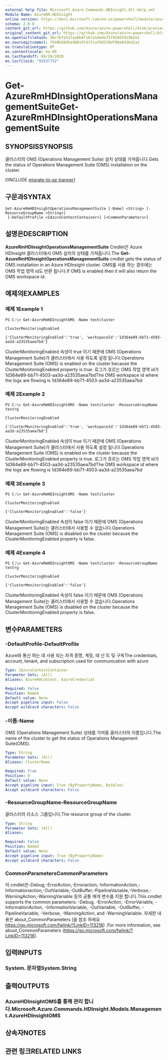 ```yaml
---
external help file: Microsoft.Azure.Commands.HDInsight.dll-Help.xml
Module Name: AzureRM.HDInsight
online version: https://docs.microsoft.com/en-us/powershell/module/azurerm.hdinsight/get-azurermhdinsightoperationsmanagementsuite
schema: 2.0.0
content_git_url: https://github.com/Azure/azure-powershell/blob/preview/src/ResourceManager/HDInsight/Commands.HDInsight/help/Get-AzureRmHDInsightOperationsManagementSuite.md
original_content_git_url: https://github.com/Azure/azure-powershell/blob/preview/src/ResourceManager/HDInsight/Commands.HDInsight/help/Get-AzureRmHDInsightOperationsManagementSuite.md
ms.openlocfilehash: 38c7bfe31faa8b4f167a14ede75f92055919ba55
ms.sourcegitcommit: f599b50d5e980197d1fca769378df90a842b42a1
ms.translationtype: MT
ms.contentlocale: ko-KR
ms.lasthandoff: 08/20/2020
ms.locfileid: "93537752"
---
```

# <span data-ttu-id="435ce-101">Get-AzureRmHDInsightOperationsManagementSuite</span><span class="sxs-lookup"><span data-stu-id="435ce-101">Get-AzureRmHDInsightOperationsManagementSuite</span></span>

## <span data-ttu-id="435ce-102">SYNOPSIS</span><span class="sxs-lookup"><span data-stu-id="435ce-102">SYNOPSIS</span></span>
<span data-ttu-id="435ce-103">클러스터의 OMS (Operations Management Suite) 설치 상태를 가져옵니다.</span><span class="sxs-lookup"><span data-stu-id="435ce-103">Gets the status of Operations Management Suite (OMS) installation on the cluster.</span></span>

[!INCLUDE [migrate-to-az-banner](../../includes/migrate-to-az-banner.md)]

## <span data-ttu-id="435ce-104">구문과</span><span class="sxs-lookup"><span data-stu-id="435ce-104">SYNTAX</span></span>

```
Get-AzureRmHDInsightOperationsManagementSuite [-Name] <String> [-ResourceGroupName <String>]
 [-DefaultProfile <IAzureContextContainer>] [<CommonParameters>]
```

## <span data-ttu-id="435ce-105">설명은</span><span class="sxs-lookup"><span data-stu-id="435ce-105">DESCRIPTION</span></span>
<span data-ttu-id="435ce-106">**AzureRmHDInsightOperationsManagementSuite** Cmdlet은 Azure HDInsight 클러스터에서 OMS 설치의 상태를 가져옵니다.</span><span class="sxs-lookup"><span data-stu-id="435ce-106">The **Get-AzureRmHDInsightOperationsManagementSuite** cmdlet gets the status of OMS installation in an Azure HDInsight cluster.</span></span> <span data-ttu-id="435ce-107">OMS를 사용 하는 경우에는 OMS 작업 영역 id도 반환 됩니다.</span><span class="sxs-lookup"><span data-stu-id="435ce-107">If OMS is enabled then it will also return the OMS workspace id.</span></span>

## <span data-ttu-id="435ce-108">예제의</span><span class="sxs-lookup"><span data-stu-id="435ce-108">EXAMPLES</span></span>

### <span data-ttu-id="435ce-109">예제 1</span><span class="sxs-lookup"><span data-stu-id="435ce-109">Example 1</span></span>
```
PS C:\> Get-AzureRmHDInsightOMS -Name testcluster

ClusterMonitoringEnabled

{'ClusterMonitoringEnabled':'true', 'workspaceId':'1d364e89-bb71-4503-aa3d-a23535aea7bd'}
```

<span data-ttu-id="435ce-110">ClusterMonitoringEnabled 속성이 true 이기 때문에 OMS (Operations Management Suite)가 클러스터에서 사용 하도록 설정 됩니다.</span><span class="sxs-lookup"><span data-stu-id="435ce-110">Operations Management Suite (OMS) is enabled on the cluster because the ClusterMonitoringEnabled property is true.</span></span> <span data-ttu-id="435ce-111">로그가 흐르는 OMS 작업 영역 id가 1d364e89-bb71-4503-aa3d-a23535aea7bd</span><span class="sxs-lookup"><span data-stu-id="435ce-111">The OMS workspace id where the logs are flowing is 1d364e89-bb71-4503-aa3d-a23535aea7bd</span></span>

### <span data-ttu-id="435ce-112">예제 2</span><span class="sxs-lookup"><span data-stu-id="435ce-112">Example 2</span></span>
```
PS C:\> Get-AzureRmHDInsightOMS -Name testcluster -ResourceGroupName testrg

ClusterMonitoringEnabled

{'ClusterMonitoringEnabled':'true', 'workspaceId':'1d364e89-bb71-4503-aa3d-a23535aea7bd'}
```

<span data-ttu-id="435ce-113">ClusterMonitoringEnabled 속성이 true 이기 때문에 OMS (Operations Management Suite)가 클러스터에서 사용 하도록 설정 됩니다.</span><span class="sxs-lookup"><span data-stu-id="435ce-113">Operations Management Suite (OMS) is enabled on the cluster because the ClusterMonitoringEnabled property is true.</span></span> <span data-ttu-id="435ce-114">로그가 흐르는 OMS 작업 영역 id가 1d364e89-bb71-4503-aa3d-a23535aea7bd</span><span class="sxs-lookup"><span data-stu-id="435ce-114">The OMS workspace id where the logs are flowing is 1d364e89-bb71-4503-aa3d-a23535aea7bd</span></span>

### <span data-ttu-id="435ce-115">예제 3</span><span class="sxs-lookup"><span data-stu-id="435ce-115">Example 3</span></span>
```
PS C:\> Get-AzureRmHDInsightOMS -Name testcluster

ClusterMonitoringEnabled

{'ClusterMonitoringEnabled':'false'}
```

<span data-ttu-id="435ce-116">ClusterMonitoringEnabled 속성이 false 이기 때문에 OMS (Operations Management Suite)는 클러스터에서 사용할 수 없습니다.</span><span class="sxs-lookup"><span data-stu-id="435ce-116">Operations Management Suite (OMS) is disabled on the cluster because the ClusterMonitoringEnabled property is false.</span></span>

### <span data-ttu-id="435ce-117">예제 4</span><span class="sxs-lookup"><span data-stu-id="435ce-117">Example 4</span></span>
```
PS C:\> Get-AzureRmHDInsightOMS -Name testcluster -ResourceGroupName testrg

ClusterMonitoringEnabled

{'ClusterMonitoringEnabled':'false'}
```

<span data-ttu-id="435ce-118">ClusterMonitoringEnabled 속성이 false 이기 때문에 OMS (Operations Management Suite)는 클러스터에서 사용할 수 없습니다.</span><span class="sxs-lookup"><span data-stu-id="435ce-118">Operations Management Suite (OMS) is disabled on the cluster because the ClusterMonitoringEnabled property is false.</span></span>

## <span data-ttu-id="435ce-119">변수</span><span class="sxs-lookup"><span data-stu-id="435ce-119">PARAMETERS</span></span>

### <span data-ttu-id="435ce-120">-DefaultProfile</span><span class="sxs-lookup"><span data-stu-id="435ce-120">-DefaultProfile</span></span>
<span data-ttu-id="435ce-121">Azure와 통신 하는 데 사용 되는 자격 증명, 계정, 테 넌 트 및 구독</span><span class="sxs-lookup"><span data-stu-id="435ce-121">The credentials, account, tenant, and subscription used for communication with azure</span></span>

```yaml
Type: IAzureContextContainer
Parameter Sets: (All)
Aliases: AzureRmContext, AzureCredential

Required: False
Position: Named
Default value: None
Accept pipeline input: False
Accept wildcard characters: False
```

### <span data-ttu-id="435ce-122">-이름</span><span class="sxs-lookup"><span data-stu-id="435ce-122">-Name</span></span>
<span data-ttu-id="435ce-123">OMS (Operations Management Suite) 상태를 가져올 클러스터의 이름입니다.</span><span class="sxs-lookup"><span data-stu-id="435ce-123">The name of the cluster to get the status of Operations Management Suite(OMS).</span></span>

```yaml
Type: String
Parameter Sets: (All)
Aliases: ClusterName

Required: True
Position: 0
Default value: None
Accept pipeline input: True (ByPropertyName, ByValue)
Accept wildcard characters: False
```

### <span data-ttu-id="435ce-124">-ResourceGroupName</span><span class="sxs-lookup"><span data-stu-id="435ce-124">-ResourceGroupName</span></span>
<span data-ttu-id="435ce-125">클러스터의 리소스 그룹입니다.</span><span class="sxs-lookup"><span data-stu-id="435ce-125">The resource group of the cluster.</span></span>

```yaml
Type: String
Parameter Sets: (All)
Aliases: 

Required: False
Position: Named
Default value: None
Accept pipeline input: True (ByPropertyName)
Accept wildcard characters: False
```

### <span data-ttu-id="435ce-126">CommonParameters</span><span class="sxs-lookup"><span data-stu-id="435ce-126">CommonParameters</span></span>
<span data-ttu-id="435ce-127">이 cmdlet은-Debug,-ErrorAction,-Erroraction,-InformationAction,-Informationaction,-OutVariable,-OutBuffer,-PipelineVariable,-Verbose,-WarningAction,-WarningVariable 등의 공통 매개 변수를 지원 합니다.</span><span class="sxs-lookup"><span data-stu-id="435ce-127">This cmdlet supports the common parameters: -Debug, -ErrorAction, -ErrorVariable, -InformationAction, -InformationVariable, -OutVariable, -OutBuffer, -PipelineVariable, -Verbose, -WarningAction, and -WarningVariable.</span></span> <span data-ttu-id="435ce-128">자세한 내용은 about_CommonParameters (을 참조 하세요 https://go.microsoft.com/fwlink/?LinkID=113216) .</span><span class="sxs-lookup"><span data-stu-id="435ce-128">For more information, see about_CommonParameters (https://go.microsoft.com/fwlink/?LinkID=113216).</span></span>

## <span data-ttu-id="435ce-129">입력</span><span class="sxs-lookup"><span data-stu-id="435ce-129">INPUTS</span></span>

### <span data-ttu-id="435ce-130">System. 문자열</span><span class="sxs-lookup"><span data-stu-id="435ce-130">System.String</span></span>

## <span data-ttu-id="435ce-131">출력</span><span class="sxs-lookup"><span data-stu-id="435ce-131">OUTPUTS</span></span>

### <span data-ttu-id="435ce-132">AzureHDInsightOMS를 통해 관리 합니다.</span><span class="sxs-lookup"><span data-stu-id="435ce-132">Microsoft.Azure.Commands.HDInsight.Models.Management.AzureHDInsightOMS</span></span>

## <span data-ttu-id="435ce-133">상속자</span><span class="sxs-lookup"><span data-stu-id="435ce-133">NOTES</span></span>

## <span data-ttu-id="435ce-134">관련 링크</span><span class="sxs-lookup"><span data-stu-id="435ce-134">RELATED LINKS</span></span>

